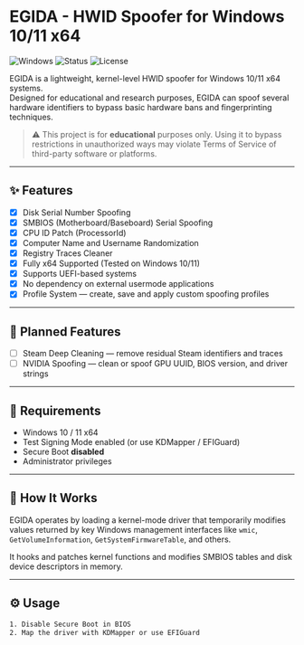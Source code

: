 # EGIDA - HWID Spoofer for Windows 10/11 x64

![Windows](https://img.shields.io/badge/platform-Windows%2010%2F11%20x64-blue)
![Status](https://img.shields.io/badge/status-development-orange)
![License](https://img.shields.io/badge/license-MIT-green)

EGIDA is a lightweight, kernel-level HWID spoofer for Windows 10/11 x64 systems.  
Designed for educational and research purposes, EGIDA can spoof several hardware identifiers to bypass basic hardware bans and fingerprinting techniques.

> ⚠️ This project is for **educational** purposes only. Using it to bypass restrictions in unauthorized ways may violate Terms of Service of third-party software or platforms.

---

## ✨ Features

- [x] Disk Serial Number Spoofing
- [x] SMBIOS (Motherboard/Baseboard) Serial Spoofing
- [x] CPU ID Patch (ProcessorId)
- [x] Computer Name and Username Randomization
- [x] Registry Traces Cleaner
- [x] Fully x64 Supported (Tested on Windows 10/11)
- [x] Supports UEFI-based systems
- [x] No dependency on external usermode applications
- [x] Profile System — create, save and apply custom spoofing profiles
---

## 📌 Planned Features
- [ ] Steam Deep Cleaning — remove residual Steam identifiers and traces
- [ ] NVIDIA Spoofing — clean or spoof GPU UUID, BIOS version, and driver strings
---

## 🔧 Requirements

- Windows 10 / 11 x64
- Test Signing Mode enabled (or use KDMapper / EFIGuard)
- Secure Boot **disabled**
- Administrator privileges

---

## 🧪 How It Works

EGIDA operates by loading a kernel-mode driver that temporarily modifies values returned by key Windows management interfaces like `wmic`, `GetVolumeInformation`, `GetSystemFirmwareTable`, and others.

It hooks and patches kernel functions and modifies SMBIOS tables and disk device descriptors in memory.

---

## ⚙️ Usage

```bash
1. Disable Secure Boot in BIOS
2. Map the driver with KDMapper or use EFIGuard
